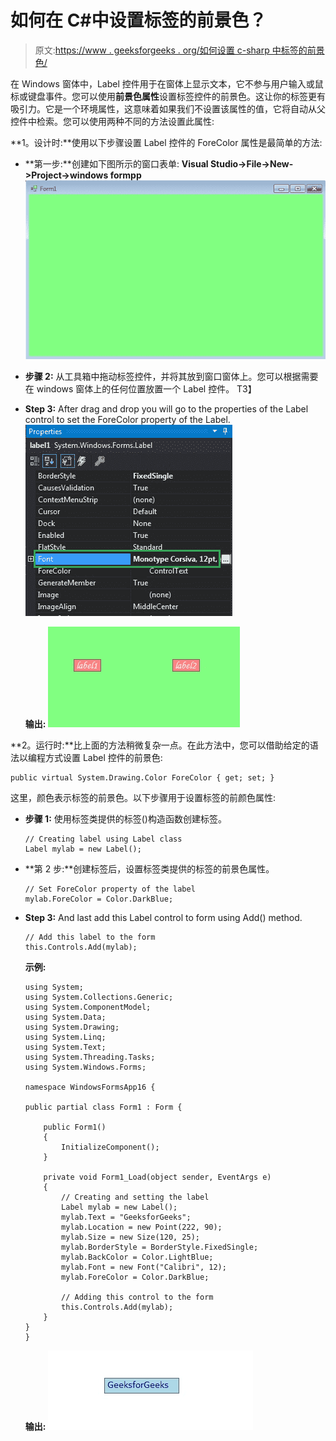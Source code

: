 # 如何在 C#中设置标签的前景色？

> 原文:[https://www . geeksforgeeks . org/如何设置 c-sharp 中标签的前景色/](https://www.geeksforgeeks.org/how-to-set-the-foreground-color-of-the-label-in-c-sharp/)

在 Windows 窗体中，Label 控件用于在窗体上显示文本，它不参与用户输入或鼠标或键盘事件。您可以使用**前景色属性**设置标签控件的前景色。这让你的标签更有吸引力。它是一个环境属性，这意味着如果我们不设置该属性的值，它将自动从父控件中检索。您可以使用两种不同的方法设置此属性:

**1。设计时:**使用以下步骤设置 Label 控件的 ForeColor 属性是最简单的方法:

*   **第一步:**创建如下图所示的窗口表单:
    **Visual Studio->File->New->Project->windows formpp**
    ![](img/f1d477c51402b2df11d7ed28eee617fe.png)
*   **步骤 2:** 从工具箱中拖动标签控件，并将其放到窗口窗体上。您可以根据需要在 windows 窗体上的任何位置放置一个 Label 控件。
    T3】
*   **Step 3:** After drag and drop you will go to the properties of the Label control to set the ForeColor property of the Label.
    ![](img/90572344e7ccaa734f09300d5492056e.png)

    **输出:**
    ![](img/aed58ad317c90ec30ceff7848172baa2.png)

**2。运行时:**比上面的方法稍微复杂一点。在此方法中，您可以借助给定的语法以编程方式设置 Label 控件的前景色:

```
public virtual System.Drawing.Color ForeColor { get; set; }
```

这里，颜色表示标签的前景色。以下步骤用于设置标签的前颜色属性:

*   **步骤 1:** 使用标签类提供的标签()构造函数创建标签。

    ```
    // Creating label using Label class
    Label mylab = new Label();

    ```

*   **第 2 步:**创建标签后，设置标签类提供的标签的前景色属性。

    ```
    // Set ForeColor property of the label
    mylab.ForeColor = Color.DarkBlue;

    ```

*   **Step 3:** And last add this Label control to form using Add() method.

    ```
    // Add this label to the form
    this.Controls.Add(mylab);

    ```

    **示例:**

    ```
    using System;
    using System.Collections.Generic;
    using System.ComponentModel;
    using System.Data;
    using System.Drawing;
    using System.Linq;
    using System.Text;
    using System.Threading.Tasks;
    using System.Windows.Forms;

    namespace WindowsFormsApp16 {

    public partial class Form1 : Form {

        public Form1()
        {
            InitializeComponent();
        }

        private void Form1_Load(object sender, EventArgs e)
        {
            // Creating and setting the label
            Label mylab = new Label();
            mylab.Text = "GeeksforGeeks";
            mylab.Location = new Point(222, 90);
            mylab.Size = new Size(120, 25);
            mylab.BorderStyle = BorderStyle.FixedSingle;
            mylab.BackColor = Color.LightBlue;
            mylab.Font = new Font("Calibri", 12);
            mylab.ForeColor = Color.DarkBlue;

            // Adding this control to the form
            this.Controls.Add(mylab);
        }
    }
    }
    ```

    **输出:**
    ![](img/41f6ef583670e07da45a137b19960f3c.png)